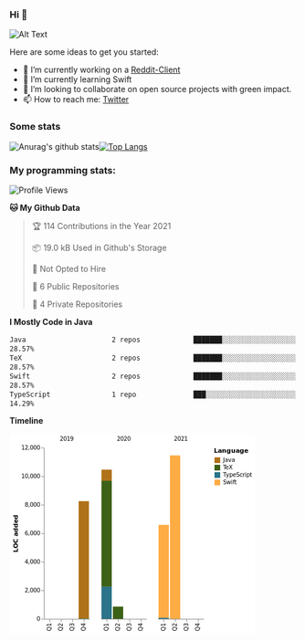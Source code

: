 ### Hi 👋
![Alt Text](https://gist.githubusercontent.com/stevengeorgeharris/c99d23025de85e1b1b2b391d5b043ed4/raw/792605f1b00f2cd8c0914eeb32745bf8ccea3a72/hello-there.gif)

Here are some ideas to get you started:

- 🔭 I’m currently working on a [Reddit-Client](https://github.com/Tokko55v2/reddit-client)
- 🌱 I’m currently learning Swift
- 👯 I’m looking to collaborate on open source projects with green impact.
- 📫 How to reach me: [Twitter](https://twitter.com/michaelkro6)

### Some stats
![Anurag's github stats](https://github-readme-stats.vercel.app/api?username=tokko55v2&show_icons=true)[![Top Langs](https://github-readme-stats.vercel.app/api/top-langs/?username=Tokko55v2&layout=compact)](https://github.com/anuraghazra/github-readme-stats)

### My programming stats:
<!--START_SECTION:waka-->
![Profile Views](http://img.shields.io/badge/Profile%20Views-0-blue)

**🐱 My Github Data** 

> 🏆 114 Contributions in the Year 2021
 > 
> 📦 19.0 kB Used in Github's Storage 
 > 
> 🚫 Not Opted to Hire
 > 
> 📜 6 Public Repositories 
 > 
> 🔑 4 Private Repositories  
 > 
**I Mostly Code in Java** 

```text
Java                     2 repos             ███████░░░░░░░░░░░░░░░░░░   28.57% 
TeX                      2 repos             ███████░░░░░░░░░░░░░░░░░░   28.57% 
Swift                    2 repos             ███████░░░░░░░░░░░░░░░░░░   28.57% 
TypeScript               1 repo              ███░░░░░░░░░░░░░░░░░░░░░░   14.29%

```


**Timeline**

![Chart not found](https://raw.githubusercontent.com/Tokko55v2/Tokko55v2/main/charts/bar_graph.png) 


<!--END_SECTION:waka-->
